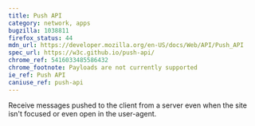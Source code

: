 ```yaml
---
title: Push API
category: network, apps
bugzilla: 1038811
firefox_status: 44
mdn_url: https://developer.mozilla.org/en-US/docs/Web/API/Push_API
spec_url: https://w3c.github.io/push-api/
chrome_ref: 5416033485586432
chrome_footnote: Payloads are not currently supported
ie_ref: Push API
caniuse_ref: push-api
---
```


Receive messages pushed to the client from a server even when the site isn't focused or even open in the user-agent.
